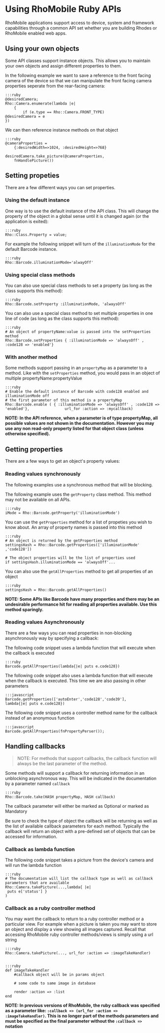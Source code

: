 # Using RhoMobile Ruby APIs

RhoMobile applications support access to device, system and framework capabilities through a common API set whether you are building Rhodes or RhoMobile enabled web apps.


## Using your own objects
Some API classes support instance objects. This allows you to maintain your own objects and assign different properties to them.

In the following example we want to save a reference to the front facing camera of the device so that we can manipulate the front facing camera properties seperate from the rear-facing camera:

	:::ruby
	@desiredCamera;
	Rho::Camera.enumerate(lambda |e|
		{
			if (e.type == Rho::Camera.FRONT_TYPE)
	@desiredCamera = e
	})

We can then reference instance methods on that object

	:::ruby
	@cameraProperties =
		{:desiredWidth=>1024, :desiredHeight=>768}

	desiredCamera.take_picture(@cameraProperties,
		fnHandlePicture())


## Setting propeties
There are a few different ways you can set properties.

### Using the default instance
One way is to use the default instance of the API class. This will change the property of the object in a global sense until it is changed again (or the application is exited):

	:::ruby
	Rho::Class.Property = value;

For example the following snippet will turn of the `illuminationMode` for the default Barcode instance.

	:::ruby
	Rho::Barcode.illuminationMode='alwayOff'

### Using special class methods
You can also use special class methods to set a property (as long as the class supports this method):

	:::ruby
	Rho::Barcode.setProperty :illuminationMode, 'alwaysOff'

You can also use a special class method to set multiple properties in one line of code (as long as the class supports this method):

	:::ruby
	# An object of propertyName:value is passed into the setProperties method
	Rho::Barcode.setProperties { :illuminationMode => 'alwaysOff' , :code128 => 'enabled'}

### With another method
Some methods support passing in an `propertyMap` as a parameter to a method. Like with the `setProperties` method, you would pass in an object of multiple propertyName:propertyValue

	:::ruby
	# Enable the default instance of Barcode with code128 enabled and illuminationMode off
	# the first parameter of this method is a propertyMap
	Rho::Barcode.enable ( { :illuminationMode => 'alwaysOff' , :code128 => 'enabled'},                url_for :action => :mycallback)

**NOTE: In the API reference, when a parameter is of type propertyMap, all possible values are not shown in the documentation. However you may use any non read-only property listed for that object class (unless otherwise specified).**

## Getting properties
There are a few ways to get an object's property values:

### Reading values synchronously
The following examples use a synchronous method that will be blocking.

The following example uses the `getProperty` class method. This method may not be available on all APIs.

	:::ruby
	iMode = Rho::Barcode.getProperty('illuminationMode')

You can use the `getProperties` method for a list of propeties you wish to know about. An array of property names is passed into this method

	:::ruby
	# An object is returned by the getProperties method
	settingsHash = Rho::Barcode.getProperties(['illuminationMode' ,'code128'])

	# The object properties will be the list of properties used
	if settingsHash.illuminationMode == 'alwaysOff'...

You can also use the `getAllProperties` method to get all properties of an object

	:::ruby
	settingsHash = Rho::Barcode.getAllProperties()

**NOTE: Some APIs like Barcode have many properties and there may be an undesirable performance hit for reading all properties available. Use this method sparingly.**

### Reading values Asynchronously
There are a few ways you can read properties in non-blocking asynchronously way by specifying a callback:

The following code snippet uses a lambda function that will execute when the callback is executed

	:::ruby
	Barcode.getAllProperties(lambda{|e| puts e.code128})

The following code snippet also uses a lambda function that will execute when the callback is executed. This time we are also passing in other parameters

	:::javascript
	Barcode.getProperties(['autoEnter','code128','code39'],
	lambda{|e| puts e.code128})

The following code snippet uses a controller method name for the callback instead of an anonymous function

	:::javascript
	Barcode.getAllProperties(fnPropertyPerser());

## Handling callbacks
> NOTE: For methods that support callbacks, the callback function will always be the last parameter of the method.

Some methods will support a callback for returning information in an unblocking asynchronous way. This will be indicated in the documentation by a parameter named `callback`

	:::ruby
	Rho::Barcode.take(HASH propertyMap, HASH callback)

The callback parameter will either be marked as <span class="label label-info">Optional</span> or marked as <span class="label label-warning">Mandatory</span>

Be sure to check the type of object the callback will be returning as well as the list of available callback parameters for each method. Typically the callback will return an object with a pre-defined set of objects that can be accessed for information.

### Callback as lambda function
The following code snippet takes a picture from the device's camera and will run the lambda function

	:::ruby
	# The documentation will list the callback type as well as callback parameters that are available
	Rho::Camera.takePicture(...,lambda{ |e|
	 puts e['status'] }
	)


### Callback as a ruby controller method
You may want the callback to return to a ruby controller method or a particular view. For example when a picture is taken you may want to store an object and display a view showing all images captured. Recall that accessing RhoMobile ruby controller methods/views is simply using a url string

	:::ruby
	Rho::Camera.takePicture(..., url_for :action => :imageTakeHandler)


	:::ruby
	def imageTakeHandler
		#callback object will be in params object

		# some code to same image in database

		render :action => :list
	end

**NOTE: In previous versions of RhoMobile, the ruby callback was specified as a parameter like: `:callback => (url_for :action => :imageTakeHandler)`. This is no longer part of the methods parameters and must be specified as the final parameter without the `:callback =>` notation**

